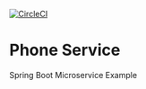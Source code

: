 [![CircleCI](https://dl.circleci.com/status-badge/img/gh/Merkanto/phone-service/tree/master.svg?style=svg)](https://dl.circleci.com/status-badge/redirect/gh/Merkanto/phone-service/tree/master)

# Phone Service
Spring Boot Microservice Example